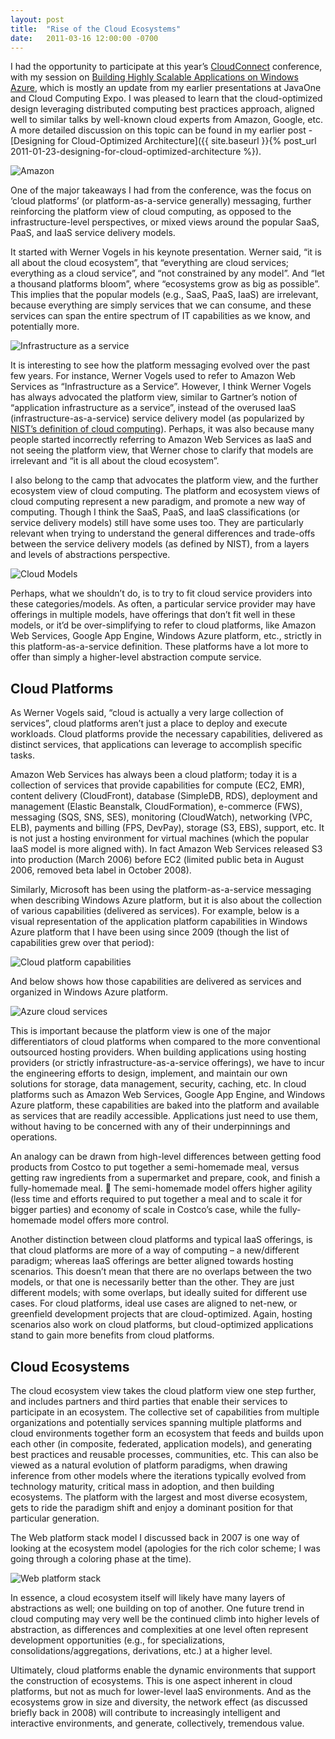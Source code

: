 ```yaml
---
layout: post
title:  "Rise of the Cloud Ecosystems"
date:   2011-03-16 12:00:00 -0700
---
```


I had the opportunity to participate at this year’s [CloudConnect](http://cloudconnectevent.com/) conference, with my session on [Building Highly Scalable Applications on Windows Azure](http://www.slideshare.net/davidcchou/cloudconnect-2011-building-highly-scalable-java-applications-on-windows-azure), which is mostly an update from my earlier presentations at JavaOne and Cloud Computing Expo. I was pleased to learn that the cloud-optimized design leveraging distributed computing best practices approach, aligned well to similar talks by well-known cloud experts from Amazon, Google, etc. A more detailed discussion on this topic can be found in my earlier post - [Designing for Cloud-Optimized Architecture]({{ site.baseurl }}{% post_url 2011-01-23-designing-for-cloud-optimized-architecture %}).

![Amazon](/assets/20110326-amazon.png)

One of the major takeaways I had from the conference, was the focus on ‘cloud platforms’ (or platform-as-a-service generally) messaging, further reinforcing the platform view of cloud computing, as opposed to the infrastructure-level perspectives, or mixed views around the popular SaaS, PaaS, and IaaS service delivery models.

It started with Werner Vogels in his keynote presentation. Werner said, “it is all about the cloud ecosystem”, that “everything are cloud services; everything as a cloud service”, and “not constrained by any model”. And “let a thousand platforms bloom”, where “ecosystems grow as big as possible”. This implies that the popular models (e.g., SaaS, PaaS, IaaS) are irrelevant, because everything are simply services that we can consume, and these services can span the entire spectrum of IT capabilities as we know, and potentially more.

![Infrastructure as a service](/assets/20110326-iaas.png)

It is interesting to see how the platform messaging evolved over the past few years. For instance, Werner Vogels used to refer to Amazon Web Services as “Infrastructure as a Service”. However, I think Werner Vogels has always advocated the platform view, similar to Gartner’s notion of “application infrastructure as a service”, instead of the overused IaaS (infrastructure-as-a-service) service delivery model (as popularized by [NIST’s definition of cloud computing](http://csrc.nist.gov/groups/SNS/cloud-computing/cloud-def-v15.doc)). Perhaps, it was also because many people started incorrectly referring to Amazon Web Services as IaaS and not seeing the platform view, that Werner chose to clarify that models are irrelevant and “it is all about the cloud ecosystem”.

I also belong to the camp that advocates the platform view, and the further ecosystem view of cloud computing. The platform and ecosystem views of cloud computing represent a new paradigm, and promote a new way of computing. Though I think the SaaS, PaaS, and IaaS classifications (or service delivery models) still have some uses too. They are particularly relevant when trying to understand the general differences and trade-offs between the service delivery models (as defined by NIST), from a layers and levels of abstractions perspective.

![Cloud Models](/assets/20110326-cloudmodels.png)

Perhaps, what we shouldn’t do, is to try to fit cloud service providers into these categories/models. As often, a particular service provider may have offerings in multiple models, have offerings that don’t fit well in these models, or it’d be over-simplifying to refer to cloud platforms, like Amazon Web Services, Google App Engine, Windows Azure platform, etc., strictly in this platform-as-a-service definition. These platforms have a lot more to offer than simply a higher-level abstraction compute service.

## Cloud Platforms

As Werner Vogels said, “cloud is actually a very large collection of services”, cloud platforms aren’t just a place to deploy and execute workloads. Cloud platforms provide the necessary capabilities, delivered as distinct services, that applications can leverage to accomplish specific tasks.

Amazon Web Services has always been a cloud platform; today it is a collection of services that provide capabilities for compute (EC2, EMR), content delivery (CloudFront), database (SimpleDB, RDS), deployment and management (Elastic Beanstalk, CloudFormation), e-commerce (FWS), messaging (SQS, SNS, SES), monitoring (CloudWatch), networking (VPC, ELB), payments and billing (FPS, DevPay), storage (S3, EBS), support, etc. It is not just a hosting environment for virtual machines (which the popular IaaS model is more aligned with). In fact Amazon Web Services released S3 into production (March 2006) before EC2 (limited public beta in August 2006, removed beta label in October 2008).

Similarly, Microsoft has been using the platform-as-a-service messaging when describing Windows Azure platform, but it is also about the collection of various capabilities (delivered as services). For example, below is a visual representation of the application platform capabilities in Windows Azure platform that I have been using since 2009 (though the list of capabilities grew over that period):

![Cloud platform capabilities](/assets/20110326-platformcapabilities.png)

And below shows how those capabilities are delivered as services and organized in Windows Azure platform.

![Azure cloud services](/assets/20110326-azureservices.png)

This is important because the platform view is one of the major differentiators of cloud platforms when compared to the more conventional outsourced hosting providers. When building applications using hosting providers (or strictly infrastructure-as-a-service offerings), we have to incur the engineering efforts to design, implement, and maintain our own solutions for storage, data management, security, caching, etc. In cloud platforms such as Amazon Web Services, Google App Engine, and Windows Azure platform, these capabilities are baked into the platform and available as services that are readily accessible. Applications just need to use them, without having to be concerned with any of their underpinnings and operations.

An analogy can be drawn from high-level differences between getting food products from Costco to put together a semi-homemade meal, versus getting raw ingredients from a supermarket and prepare, cook, and finish a fully-homemade meal. 🙂 The semi-homemade model offers higher agility (less time and efforts required to put together a meal and to scale it for bigger parties) and economy of scale in Costco’s case, while the fully-homemade model offers more control.

Another distinction between cloud platforms and typical IaaS offerings, is that cloud platforms are more of a way of computing – a new/different paradigm; whereas IaaS offerings are better aligned towards hosting scenarios. This doesn’t mean that there are no overlaps between the two models, or that one is necessarily better than the other. They are just different models; with some overlaps, but ideally suited for different use cases. For cloud platforms, ideal use cases are aligned to net-new, or greenfield development projects that are cloud-optimized. Again, hosting scenarios also work on cloud platforms, but cloud-optimized applications stand to gain more benefits from cloud platforms.

## Cloud Ecosystems

The cloud ecosystem view takes the cloud platform view one step further, and includes partners and third parties that enable their services to participate in an ecosystem. The collective set of capabilities from multiple organizations and potentially services spanning multiple platforms and cloud environments together form an ecosystem that feeds and builds upon each other (in composite, federated, application models), and generating best practices and reusable processes, communities, etc. This can also be viewed as a natural evolution of platform paradigms, when drawing inference from other models where the iterations typically evolved from technology maturity, critical mass in adoption, and then building ecosystems. The platform with the largest and most diverse ecosystem, gets to ride the paradigm shift and enjoy a dominant position for that particular generation.

The Web platform stack model I discussed back in 2007 is one way of looking at the ecosystem model (apologies for the rich color scheme; I was going through a coloring phase at the time).

![Web platform stack](/assets/20071201-WebPlatformStack.png)

In essence, a cloud ecosystem itself will likely have many layers of abstractions as well; one building on top of another. One future trend in cloud computing may very well be the continued climb into higher levels of abstraction, as differences and complexities at one level often represent development opportunities (e.g., for specializations, consolidations/aggregations, derivations, etc.) at a higher level.

Ultimately, cloud platforms enable the dynamic environments that support the construction of ecosystems. This is one aspect inherent in cloud platforms, but not as much for lower-level IaaS environments. And as the ecosystems grow in size and diversity, the network effect (as discussed briefly back in 2008) will contribute to increasingly intelligent and interactive environments, and generate, collectively, tremendous value.

